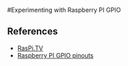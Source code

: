 #Experimenting with Raspberry PI GPIO

## References
- [RasPi.TV](http://raspi.tv/2013/rpi-gpio-basics-5-setting-up-and-using-outputs-with-rpi-gpio)
- [Raspberry PI GPIO pinouts](http://www.panu.it/raspberry/)
